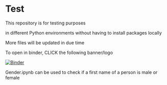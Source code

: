 # Test
This repository is for testing purposes

in different Python environments without having to install packages locally

More files will be updated in due time

To open in binder, CLICK the following banner/logo


[![Binder](https://mybinder.org/badge_logo.svg)](https://mybinder.org/v2/gh/bibekbhatta/Test/HEAD)

Gender.ipynb can be used to check if a first name of a person is male or female
